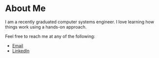 # About Me

I am a recently graduated computer systems engineer.
I love learning how things work using a hands-on approach.



Feel free to reach me at any of the following:
- [Email](mailto:omar.pizano@proton.me)
- [LinkedIn](https://www.linkedin.com/in/omar-j-pizano/)
